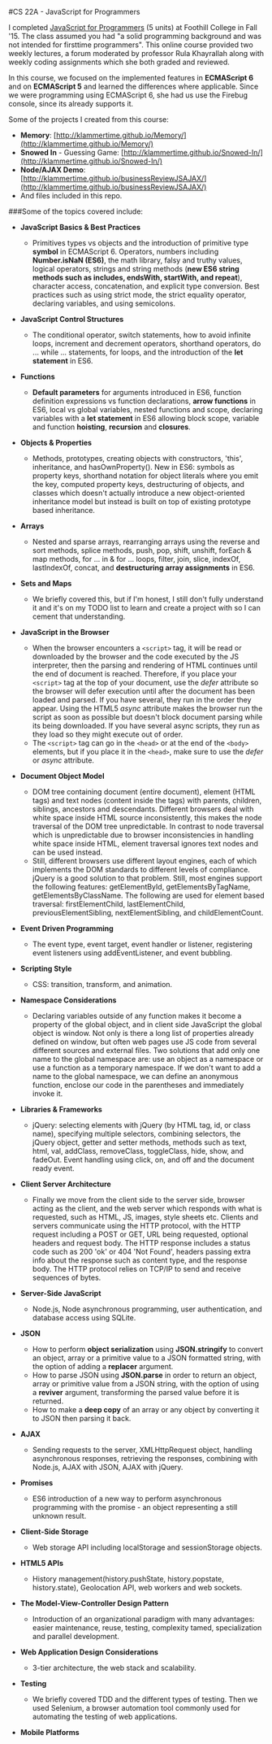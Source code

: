 #CS 22A - JavaScript for Programmers

I completed [JavaScript for Programmers](http://www.foothill.edu/schedule/outlines.php?act=1&rec_id=5825&Quarter=2016S) (5 units) at Foothill College in Fall '15. The class assumed you had "a solid programming background and was not intended for firsttime programmers". This online course provided two weekly lectures, a forum moderated by professor Rula Khayrallah along with weekly coding assignments which she both graded and reviewed.

In this course, we focused on the implemented features in **ECMAScript 6** and on **ECMAScript 5** and learned the differences where applicable. Since we were programming using ECMAScript 6, she had us use the Firebug console, since its already supports it.

Some of the projects I created from this course:
* **Memory**: [http://klammertime.github.io/Memory/](http://klammertime.github.io/Memory/)
* **Snowed In** - Guessing Game: [http://klammertime.github.io/Snowed-In/](http://klammertime.github.io/Snowed-In/)
* **Node/AJAX Demo**: [http://klammertime.github.io/businessReviewJSAJAX/](http://klammertime.github.io/businessReviewJSAJAX/)
* And files included in this repo.

###Some of the topics covered include:

* **JavaScript Basics & Best Practices** 
  * Primitives types vs objects and the introduction of primitive type **symbol** in ECMAScript 6. Operators, numbers including **Number.isNaN (ES6)**, the math library, falsy and truthy values, logical operators, strings and string methods (**new ES6 string methods such as includes, endsWith, startWith, and repeat**), character access, concatenation, and explicit type conversion. Best practices such as using strict mode, the strict equality operator, declaring variables, and using semicolons. 
  
* **JavaScript Control Structures**
  * The conditional operator, switch statements, how to avoid infinite loops, increment and decrement operators, shorthand operators, do ... while ... statements, for loops, and the introduction of the **let statement** in ES6.
  
* **Functions**
  * **Default parameters** for arguments introduced in ES6, function definition expressions vs function declarations, **arrow functions** in ES6, local vs global variables, nested functions and scope, declaring variables with a **let statement** in ES6 allowing block scope, variable and function **hoisting**, **recursion** and **closures**.
  
* **Objects & Properties**
  * Methods, prototypes, creating objects with constructors, 'this', inheritance, and hasOwnProperty(). New in ES6: symbols as property keys, shorthand notation for object literals where you emit the key, computed property keys, destructuring of objects, and classes which doesn't actually introduce a new object-oriented inheritance model but instead is built on top of existing prototype based inheritance.
  
* **Arrays**
  * Nested and sparse arrays, rearranging arrays using the reverse and sort methods, splice methods, push, pop, shift, unshift, forEach & map methods, for ... in & for ... loops, filter, join, slice, indexOf, lastIndexOf, concat, and **destructuring array assignments** in ES6.

* **Sets and Maps**
  * We briefly covered this, but if I'm honest, I still don't fully understand it and it's on my TODO list to learn and create a project with so I can cement that understanding. 

* **JavaScript in the Browser**
  * When the browser encounters a `<script>` tag, it will be read or downloaded by the browser and the code executed by the JS interpreter, then the parsing and rendering of HTML continues until the end of document is reached. Therefore, if you place your `<script>` tag at the top of your document, use the *defer* attribute so the browser will defer execution until after the document has been loaded and parsed. If you have several, they run in the order they appear. Using the HTML5 *async* attribute makes the browser run the script as soon as possible but doesn't block document parsing while its being downloaded. If you have several async scripts, they run as they load so they might execute out of order. 
  * The `<script>` tag can go in the `<head>` or at the end of the `<body>` elements, but if you place it in the `<head>`, make sure to use the *defer* or *async* attribute. 
  
* **Document Object Model**
  * DOM tree containing document (entire document), element (HTML tags) and text nodes (content inside the tags) with parents, children, siblings, ancestors and descendants. Different browsers deal with white space inside HTML source inconsistently, this makes the node traversal of the DOM tree unpredictable. In contrast to node traversal which is unpredictable due to browser inconsistencies in handling white space inside HTML, element traversal ignores text nodes and can be used instead. 
  * Still, different browsers use different layout engines, each of which implements the DOM standards to different levels of compliance. jQuery is a good solution to that problem. Still, most engines support the following features: getElementById, getElementsByTagName, getElementsByClassName. The following are used for element based traversal: firstElementChild, lastElementChild, previousElementSibling, nextElementSibling, and childElementCount.

* **Event Driven Programming**
  * The event type, event target, event handler or listener, registering event listeners using addEventListener, and event bubbling.

* **Scripting Style**
  * CSS: transition, transform, and animation.

* **Namespace Considerations**
  * Declaring variables outside of any function makes it become a property of the global object, and in client side JavaScript the global object is window. Not only is there a long list of properties already defined on window, but often web pages use JS code from several different sources and external files. Two solutions that add only one name to the global namespace are: use an object as a namespace or use a function as a temporary namespace. If we don't want to add a name to the global namespace, we can define an anonymous function, enclose our code in the parentheses and immediately invoke it.

* **Libraries & Frameworks**
  * jQuery: selecting elements with jQuery (by HTML tag, id, or class name), specifying multiple selectors, combining selectors, the jQuery object, getter and setter methods, methods such as text, html, val, addClass, removeClass, toggleClass, hide, show, and fadeOut. Event handling using click, on, and off and the document ready event. 

* **Client Server Architecture**
  * Finally we move from the client side to the server side, browser acting as the client, and the web server which responds with what is requested, such as HTML, JS, images, style sheets etc. Clients and servers communicate using the HTTP protocol, with the HTTP request including a POST or GET, URL being requested, optional headers and request body. The HTTP response includes a status code such as 200 'ok' or 404 'Not Found', headers passing extra info about the response such as content type, and the response body. The HTTP protocol relies on TCP/IP to send and receive sequences of bytes.

* **Server-Side JavaScript**
  * Node.js, Node asynchronous programming, user authentication, and database access using SQLite.

* **JSON** 
  * How to perform **object serialization** using **JSON.stringify** to convert an object, array or a primitive value to a JSON formatted string, with the option of adding a **replacer** argument. 
  * How to parse JSON using **JSON.parse** in order to return an object, array or primitive value from a JSON string, with the option of using a **reviver** argument, transforming the parsed value before it is returned. 
  * How to make a **deep copy** of an array or any object by converting it to JSON then parsing it back. 

* **AJAX**
  * Sending requests to the server, XMLHttpRequest object, handling asynchronous responses, retrieving the responses, combining with Node.js, AJAX with JSON, AJAX with jQuery.

* **Promises**
  * ES6 introduction of a new way to perform asynchronous programming with the promise - an object representing a still unknown result. 
  
* **Client-Side Storage**
  * Web storage API including localStorage and sessionStorage objects.

* **HTML5 APIs**
  * History management(history.pushState, history.popstate, history.state), Geolocation API, web workers and web sockets.

* **The Model-View-Controller Design Pattern**
  * Introduction of an organizational paradigm with many advantages: easier maintenance, reuse, testing, complexity tamed, specialization and parallel development.

* **Web Application Design Considerations**
  * 3-tier architecture, the web stack and scalability.

* **Testing**
  * We briefly covered TDD and the different types of testing. Then we used Selenium, a browser automation tool commonly used for automating the testing of web applications. 

* **Mobile Platforms**






